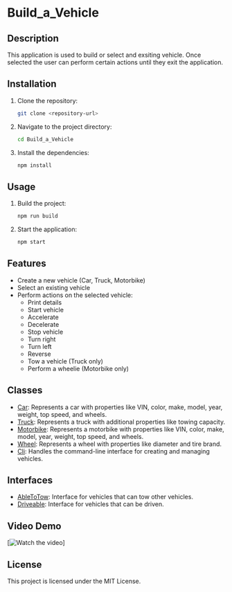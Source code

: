# Build_a_Vehicle

## Description

This application is used to build or select and exsiting vehicle. Once selected the user can perform certain actions until they exit the application.

## Installation

1. Clone the repository:
    ```sh
    git clone <repository-url>
    ```
2. Navigate to the project directory:
    ```sh
    cd Build_a_Vehicle
    ```
3. Install the dependencies:
    ```sh
    npm install
    ```

## Usage

1. Build the project:
    ```sh
    npm run build
    ```
2. Start the application:
    ```sh
    npm start
    ```

## Features

- Create a new vehicle (Car, Truck, Motorbike)
- Select an existing vehicle
- Perform actions on the selected vehicle:
  - Print details
  - Start vehicle
  - Accelerate
  - Decelerate
  - Stop vehicle
  - Turn right
  - Turn left
  - Reverse
  - Tow a vehicle (Truck only)
  - Perform a wheelie (Motorbike only)

## Classes

- [Car](http://_vscodecontentref_/1): Represents a car with properties like VIN, color, make, model, year, weight, top speed, and wheels.
- [Truck](http://_vscodecontentref_/2): Represents a truck with additional properties like towing capacity.
- [Motorbike](http://_vscodecontentref_/3): Represents a motorbike with properties like VIN, color, make, model, year, weight, top speed, and wheels.
- [Wheel](http://_vscodecontentref_/4): Represents a wheel with properties like diameter and tire brand.
- [Cli](http://_vscodecontentref_/5): Handles the command-line interface for creating and managing vehicles.

## Interfaces

- [AbleToTow](http://_vscodecontentref_/6): Interface for vehicles that can tow other vehicles.
- [Driveable](http://_vscodecontentref_/7): Interface for vehicles that can be driven.

## Video Demo

[![Watch the video](https://drive.google.com/file/d/1wUbRMtu_O4SfuqWJMEuEkbjztCd6ycDJ/view?usp=sharing)]

## License

This project is licensed under the MIT License.